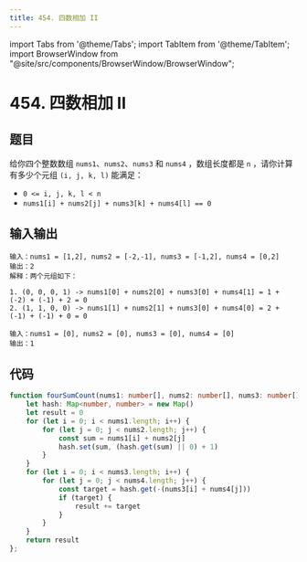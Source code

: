 ```yaml
---
title: 454. 四数相加 II
---
```


import Tabs from '@theme/Tabs';
import TabItem from '@theme/TabItem';
import BrowserWindow from "@site/src/components/BrowserWindow/BrowserWindow";

# 454. 四数相加 II

## 题目

<BrowserWindow url='https://leetcode-cn.com/problems/4sum-ii/'>

  给你四个整数数组 `nums1`、`nums2`、`nums3` 和 `nums4` ，数组长度都是 `n` ，请你计算有多少个元组 `(i, j, k, l)` 能满足：

  - `0 <= i, j, k, l < n`
  - `nums1[i] + nums2[j] + nums3[k] + nums4[l] == 0`

</BrowserWindow>

## 输入输出

<Tabs groupId="solutions">
  <TabItem value="example1" label="示例1">

    输入：nums1 = [1,2], nums2 = [-2,-1], nums3 = [-1,2], nums4 = [0,2]
    输出：2
    解释：两个元组如下：

    1. (0, 0, 0, 1) -> nums1[0] + nums2[0] + nums3[0] + nums4[1] = 1 + (-2) + (-1) + 2 = 0
    2. (1, 1, 0, 0) -> nums1[1] + nums2[1] + nums3[0] + nums4[0] = 2 + (-1) + (-1) + 0 = 0

  </TabItem>
  <TabItem value="example2" label="示例2">

    输入：nums1 = [0], nums2 = [0], nums3 = [0], nums4 = [0]
    输出：1

  </TabItem>
</Tabs>

## 代码

<Tabs groupId="solutions">
  <TabItem value="ts" label="TypeScript">

```ts
function fourSumCount(nums1: number[], nums2: number[], nums3: number[], nums4: number[]): number {
    let hash: Map<number, number> = new Map()
    let result = 0
    for (let i = 0; i < nums1.length; i++) {
        for (let j = 0; j < nums2.length; j++) {
            const sum = nums1[i] + nums2[j]
            hash.set(sum, (hash.get(sum) || 0) + 1)
        }
    }
    for (let i = 0; i < nums3.length; i++) {
        for (let j = 0; j < nums4.length; j++) {
            const target = hash.get(-(nums3[i] + nums4[j]))
            if (target) {
                result += target
            }
        }
    }
    return result
};
```

  </TabItem>
</Tabs>
